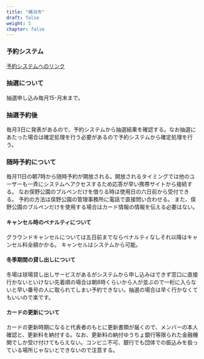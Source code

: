 ```yaml
---
title: "横浜市"
draft: false
weight: 5
chapter: false
---
```


### 予約システム

[予約システムへのリンク](https://yoyaku.city.yokohama.lg.jp/)

### 抽選について

抽選申し込み毎月15-月末まで。

### 抽選予約後

毎月3日に発表があるので、予約システムから抽選結果を確認する。なお抽選にあたった場合は確定処理を行う必要があるので予約システムから確定処理を行う。

### 随時予約について

毎月11日の朝7時から随時予約が開放される。開放されるタイミングでは他のユーザーも一斉にシステムへアクセスするため応答が早い携帯サイトから接続する。
なお俣野公園のブルペンだけを借りる時は使用日の六日前から受付できる。
予約の方法は俣野公園の管理事務所に電話で直接問い合わせる。
また、俣野公園のブルペンだけを使用する場合はカード情報の情報を伝える必要はない。

#### キャンセル時のペナルティについて

グラウンドキャンセルについては五日前までならペナルティなしそれ以降はキャンセル料全額かかる。
キャンセルはシステムから可能。

#### 冬季期間の貸し出しについて

冬場は球場貸し出しサービスがあるがシステムから申し込みはできず窓口に直接行かないといけない先着順の場合は朝8時くらいから人が並ぶので一桁に入らないと早い番号の人に取られてしまい予約できない。抽選の場合は早く行かなくてもいいので楽です。

#### カードの更新について

カードの更新時期になると代表者のもとに更新書類が届くので、メンバーの本人確認と、更新料を納付する。なお、更新料の納付ゆうちょ銀行等限られた金融機関でしか受け付けてもらえない。コンビニ不可、銀行でも団体での振込みを扱っている場所じゃないとできないので注意する。

